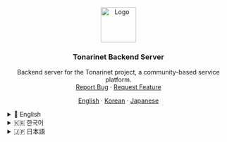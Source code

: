 <div align="center">
  <a href="https://github.com/scit4bits/tonarinet-be-springboot">
    <img src="https://raw.githubusercontent.com/s7s71/gemini-springboot-linter/main/assets/logo.png" alt="Logo" width="80" height="80">
  </a>

  <h3 align="center">Tonarinet Backend Server</h3>

  <p align="center">
    Backend server for the Tonarinet project, a community-based service platform.
    <br />
    <a href="https://github.com/scit4bits/tonarinet-be-springboot/issues">Report Bug</a>
    ·
    <a href="https://github.com/scit4bits/tonarinet-be-springboot/issues">Request Feature</a>
  </p>

<p align="center">
    <a href="./README.en.md">English</a>
    ·
    <a href="./README.ko.md">Korean</a>
    ·
    <a href="./README.ja.md">Japanese</a>
</p>
</div>

<details>
<summary>🏴󠁧󠁢󠁥󠁮󠁧󠁿 English</summary>

# Tonarinet Backend Server

[![License: MIT](https://img.shields.io/badge/License-MIT-yellow.svg)](https://opensource.org/licenses/MIT)

## Description

This is the backend server for the Tonarinet project, built with Spring Boot. It provides the core functionalities for a community-based service platform, including user management, content sharing, real-time communication, and more.

## Features

-   **User Authentication:** Secure sign-up and sign-in using JWT (JSON Web Tokens) and OAuth2.
-   **RESTful API:** A comprehensive set of APIs for managing articles, comments, users, and other resources.
-   **Real-time Chat:** WebSocket-based real-time chat functionality.
-   **Content Management:** Features for creating, reading, updating, and deleting articles and posts.
-   **Task & Party Management:** Functionality for organizing and participating in tasks and events.
-   **AI Integration:** Utilizes AI for features like content recommendation.
-   **API Documentation:** API documentation generated with Swagger.

## Installation

### Prerequisites

-   Java 17
-   Gradle 8.x
-   MySQL

### Setup

1.  **Clone the repository**
    ```bash
    git clone https://github.com/scit4bits/tonarinet-be-springboot.git
    cd tonarinet-be-springboot
    ```

2.  **Database Setup**
    -   Create a MySQL database.
    -   Execute the `sql/tonarinet_db.sql` script to create the necessary tables.
    ```bash
    mysql -u [your_username] -p [your_database_name] < sql/tonarinet_db.sql
    ```

3.  **Configure Application**
    -   Open `src/main/resources/application.properties`.
    -   Update the database connection details (`spring.datasource.url`, `spring.datasource.username`, `spring.datasource.password`).
    -   Configure your JWT secret key, OAuth2 credentials, and any other external service settings.

## Usage

### Running the Application

You can run the application using the Gradle wrapper:

```bash
./gradlew bootRun
```

The server will start on `http://localhost:8080`.

### API Documentation

Once the application is running, you can access the Swagger UI for API documentation at:
`http://localhost:8080/swagger-ui.html`

## Contributing

Contributions are what make the open-source community such an amazing place to learn, inspire, and create. Any contributions you make are **greatly appreciated**.

1.  Fork the Project
2.  Create your Feature Branch (`git checkout -b feature/AmazingFeature`)
3.  Commit your Changes (`git commit -m '''Add some AmazingFeature'''`)
4.  Push to the Branch (`git push origin feature/AmazingFeature`)
5.  Open a Pull Request

## License

This project is licensed under the MIT License. See the `LICENSE` file for more information.

## Contact

Project Link: [https://github.com/scit4bits/tonarinet-be-springboot](https://github.com/scit4bits/tonarinet-be-springboot)

</details>

<details>
<summary>🇰🇷 한국어</summary>

# Tonarinet 백엔드 서버

[![License: MIT](https://img.shields.io/badge/License-MIT-yellow.svg)](https://opensource.org/licenses/MIT)

## 설명

이것은 Spring Boot로 구축된 Tonarinet 프로젝트의 백엔드 서버입니다. 사용자 관리, 콘텐츠 공유, 실시간 통신 등 커뮤니티 기반 서비스 플랫폼의 핵심 기능을 제공합니다.

## 주요 기능

-   **사용자 인증:** JWT (JSON Web Tokens) 및 OAuth2를 사용한 안전한 회원가입 및 로그인.
-   **RESTful API:** 게시글, 댓글, 사용자 및 기타 리소스를 관리하기 위한 포괄적인 API 세트.
-   **실시간 채팅:** WebSocket 기반의 실시간 채팅 기능.
-   **콘텐츠 관리:** 게시글 및 포스트의 생성, 조회, 수정, 삭제 기능.
-   **태스크 & 파티 관리:** 태스크 및 이벤트 구성 및 참여 기능.
-   **AI 통합:** 콘텐츠 추천과 같은 기능에 AI 활용.
-   **API 문서화:** Swagger를 통해 생성된 API 문서.

## 설치

### 요구 사항

-   Java 17
-   Gradle 8.x
-   MySQL

### 설정

1.  **리포지토리 클론**
    ```bash
    git clone https://github.com/scit4bits/tonarinet-be-springboot.git
    cd tonarinet-be-springboot
    ```

2.  **데이터베이스 설정**
    -   MySQL 데이터베이스를 생성합니다.
    -   `sql/tonarinet_db.sql` 스크립트를 실행하여 필요한 테이블을 생성합니다.
    ```bash
    mysql -u [사용자명] -p [데이터베이스명] < sql/tonarinet_db.sql
    ```

3.  **애플리케이션 구성**
    -   `src/main/resources/application.properties` 파일을 엽니다.
    -   데이터베이스 연결 정보(`spring.datasource.url`, `spring.datasource.username`, `spring.datasource.password`)를 업데이트합니다.
    -   JWT 비밀 키, OAuth2 자격 증명 및 기타 외부 서비스 설정을 구성합니다.

## 사용법

### 애플리케이션 실행

Gradle 래퍼를 사용하여 애플리케이션을 실행할 수 있습니다.

```bash
./gradlew bootRun
```

서버는 `http://localhost:8080`에서 시작됩니다.

### API 문서

애플리케이션이 실행되면 다음 주소에서 API 문서를 위한 Swagger UI에 액세스할 수 있습니다.
`http://localhost:8080/swagger-ui.html`

## 기여

기여는 오픈 소스 커뮤니티를 배우고, 영감을 주고, 창조하는 놀라운 공간으로 만듭니다. 여러분의 모든 기여는 **매우 감사합니다**.

1.  프로젝트 포크
2.  기능 브랜치 생성 (`git checkout -b feature/AmazingFeature`)
3.  변경 사항 커밋 (`git commit -m '''Add some AmazingFeature'''`)
4.  브랜치에 푸시 (`git push origin feature/AmazingFeature`)
5.  풀 리퀘스트 열기

## 라이선스

이 프로젝트는 MIT 라이선스에 따라 라이선스가 부여됩니다. 자세한 내용은 `LICENSE` 파일을 참조하십시오.

## 연락처

프로젝트 링크: [https://github.com/scit4bits/tonarinet-be-springboot](https://github.com/scit4bits/tonarinet-be-springboot)

</details>

<details>
<summary>🇯🇵 日本語</summary>

# Tonarinet バックエンドサーバー

[![License: MIT](https://img.shields.io/badge/License-MIT-yellow.svg)](https://opensource.org/licenses/MIT)

## 説明

これはSpring Bootで構築されたTonarinetプロジェクトのバックエンドサーバーです。ユーザー管理、コンテンツ共有、リアルタイム通信など、コミュニティベースのサービスプラットフォームのコア機能を提供します。

## 主な機能

-   **ユーザー認証:** JWT (JSON Web Tokens) および OAuth2 を使用した安全なサインアップとサインイン。
-   **RESTful API:** 記事、コメント、ユーザー、その他のリソースを管理するための包括的なAPIセット。
-   **リアルタイムチャット:** WebSocketベースのリアルタイムチャット機能。
-   **コンテンツ管理:** 記事や投稿の作成、読み取り、更新、削除機能。
-   **タスク＆パーティー管理:** タスクやイベントの整理と参加機能。
-   **AI統合:** コンテンツ推薦などの機能にAIを活用。
-   **APIドキュментация:** Swaggerで生成されたAPIドキュメント。

## インストール

### 前提条件

-   Java 17
-   Gradle 8.x
-   MySQL

### セットアップ

1.  **リポジトリをクローン**
    ```bash
    git clone https://github.com/scit4bits/tonarinet-be-springboot.git
    cd tonarinet-be-springboot
    ```

2.  **データベースのセットアップ**
    -   MySQLデータベースを作成します。
    -   `sql/tonarinet_db.sql` スクリプトを実行して、必要なテーブルを作成します。
    ```bash
    mysql -u [ユーザー名] -p [データベース名] < sql/tonarinet_db.sql
    ```

3.  **アプリケーションの設定**
    -   `src/main/resources/application.properties` を開きます。
    -   データベース接続詳細 (`spring.datasource.url`, `spring.datasource.username`, `spring.datasource.password`) を更新します。
    -   JWTシークレットキー、OAuth2認証情報、およびその他の外部サービス設定を構成します。

## 使用法

### アプリケーションの実行

Gradleラッパーを使用してアプリケーションを実行できます。

```bash
./gradlew bootRun
```

サーバーは `http://localhost:8080` で起動します。

### APIドキュメント

アプリケーションが実行されたら、次のアドレスでAPIドキュメント用のSwagger UIにアクセスできます。
`http://localhost:8080/swagger-ui.html`

## 貢献

貢献は、オープンソースコミュニティを学び、ひらめき、創造するための素晴らしい場所にするものです。皆様の貢献を**心よりお待ちしております**。

1.  プロジェクトをフォークする
2.  機能ブランチを作成する (`git checkout -b feature/AmazingFeature`)
3.  変更をコミットする (`git commit -m '''Add some AmazingFeature'''`)
4.  ブランチにプッシュする (`git push origin feature/AmazingFeature`)
5.  プルリクエストを開く

## ライセンス

このプロジェクトはMITライセンスの下でライセンスされています。詳細については `LICENSE` ファイルを参照してください。

## 連絡先

プロジェクトリンク: [https://github.com/scit4bits/tonarinet-be-springboot](https://github.com/scit4bits/tonarinet-be-springboot)

</details>